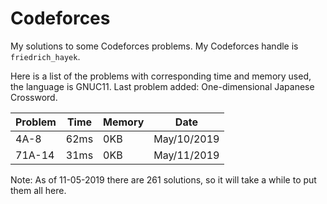 # Codeforces
My solutions to some Codeforces problems. My Codeforces handle is `friedrich_hayek`.

Here is a list of the problems with corresponding time and memory used, the language is GNUC11. Last problem added: One-dimensional Japanese Crossword.

|Problem|Time|Memory|Date|
| -- | -- | -- | -- |
| 4A-8 | 62ms | 0KB | May/10/2019 |
|71A-14|31ms|0KB|May/11/2019|

Note: As of 11-05-2019 there are 261 solutions, so it will take a while to put them all here.
